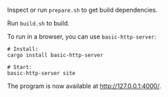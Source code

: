 Inspect or run `prepare.sh` to get build dependencies.

Run `build.sh` to build.

To run in a browser, you can use `basic-http-server`:

    # Install:
    cargo install basic-http-server

    # Start:
    basic-http-server site

The program is now available at <http://127.0.0.1:4000/>.
